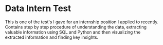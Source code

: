 # Data Intern Test
This is one of the test's I gave for an internship position I applied to recently. Contains step by step procedure of understanding the data, extracting valuable information using SQL and Python and then visualizing the extracted information and finding key insights.
